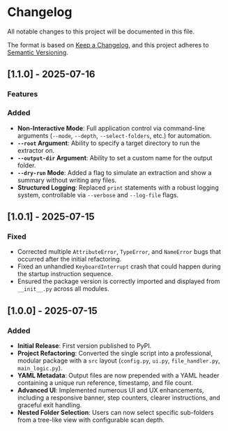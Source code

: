 # Changelog

All notable changes to this project will be documented in this file.

The format is based on [Keep a Changelog](https://keepachangelog.com/en/1.0.0/),
and this project adheres to [Semantic Versioning](https://semver.org/spec/v2.0.0.html).

## [1.1.0] - 2025-07-16

### Features

### Added

- **Non-Interactive Mode**: Full application control via command-line arguments (`--mode`, `--depth`, `--select-folders`, etc.) for automation.
- **`--root` Argument**: Ability to specify a target directory to run the extractor on.
- **`--output-dir` Argument**: Ability to set a custom name for the output folder.
- **`--dry-run` Mode**: Added a flag to simulate an extraction and show a summary without writing any files.
- **Structured Logging**: Replaced `print` statements with a robust logging system, controllable via `--verbose` and `--log-file` flags.

## [1.0.1] - 2025-07-15

### Fixed

- Corrected multiple `AttributeError`, `TypeError`, and `NameError` bugs that occurred after the initial refactoring.
- Fixed an unhandled `KeyboardInterrupt` crash that could happen during the startup instruction sequence.
- Ensured the package version is correctly imported and displayed from `__init__.py` across all modules.

## [1.0.0] - 2025-07-15

### Added

- **Initial Release**: First version published to PyPI.
- **Project Refactoring**: Converted the single script into a professional, modular package with a `src` layout (`config.py`, `ui.py`, `file_handler.py`, `main_logic.py`).
- **YAML Metadata**: Output files are now prepended with a YAML header containing a unique run reference, timestamp, and file count.
- **Advanced UI**: Implemented numerous UI and UX enhancements, including a responsive banner, step counters, clearer instructions, and graceful exit handling.
- **Nested Folder Selection**: Users can now select specific sub-folders from a tree-like view with configurable scan depth.
